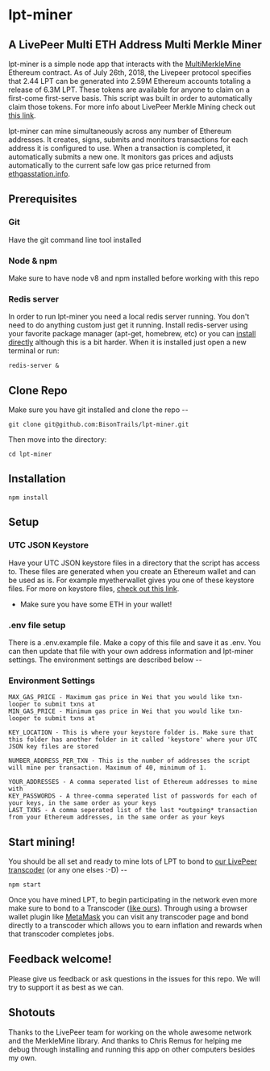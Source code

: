 # lpt-miner
## A LivePeer Multi ETH Address Multi Merkle Miner

lpt-miner is a simple node app that interacts with the [MultiMerkleMine](https://etherscan.io/address/0x182ebf4c80b28efc45ad992ecbb9f730e31e8c7f) Ethereum contract. As of July 26th, 2018, the Livepeer protocol specifies that 2.44 LPT can be generated into 2.59M Ethereum accounts totaling a release of 6.3M LPT. These tokens are available for anyone to claim on a first-come first-serve basis. This script was built in order to automatically claim those tokens. For more info about LivePeer Merkle Mining check out [this link](https://forum.livepeer.org/t/the-economics-of-generating-livepeer-token-after-the-merklemine-slow-start-ends-and-claim-period-begins-on-7-26/317).

lpt-miner can mine simultaneously across any number of Ethereum addresses. It creates, signs, submits and monitors transactions for each address it is configured to use. When a transaction is completed, it automatically submits a new one. It monitors gas prices and adjusts automatically to the current safe low gas price returned from [ethgasstation.info](ethgasstation.info).

## Prerequisites

### Git
Have the git command line tool installed

### Node & npm
Make sure to have node v8 and npm installed before working with this repo

### Redis server

In order to run lpt-miner you need a local redis server running. You don't need to do anything custom just get it running. Install redis-server using your favorite package manager (apt-get, homebrew, etc) or you can [install directly](https://redis.io/topics/quickstart) although this is a bit harder. When it is installed just open a new terminal or run:

    redis-server &


## Clone Repo
Make sure you have git installed and clone the repo --

    git clone git@github.com:BisonTrails/lpt-miner.git
    
Then move into the directory:

    cd lpt-miner
    
    
## Installation

    npm install


## Setup


### UTC JSON Keystore
Have your UTC JSON keystore files in a directory that the script has access to. These files are generated when you create an Ethereum wallet and can be used as is. For example myetherwallet gives you one of these keystore files. For more on keystore files, [check out this link](https://medium.com/@julien.maffre/what-is-an-ethereum-keystore-file-86c8c5917b97). 

* Make sure you have some ETH in your wallet!

### .env file setup
There is a .env.example file. Make a copy of this file and save it as .env. You can then update that file with your own address information and lpt-miner settings. The environment settings are described below -- 


### Environment Settings

    MAX_GAS_PRICE - Maximum gas price in Wei that you would like txn-looper to submit txns at
    MIN_GAS_PRICE - Minimum gas price in Wei that you would like txn-looper to submit txns at
    
    KEY_LOCATION - This is where your keystore folder is. Make sure that this folder has another folder in it called 'keystore' where your UTC JSON key files are stored
    
    NUMBER_ADDRESS_PER_TXN - This is the number of addresses the script will mine per transaction. Maximum of 40, minimum of 1.
    
    YOUR_ADDRESSES - A comma seperated list of Ethereum addresses to mine with
    KEY_PASSWORDS - A three-comma seperated list of passwords for each of your keys, in the same order as your keys
    LAST_TXNS - A comma seperated list of the last *outgoing* transaction from your Ethereum addresses, in the same order as your keys






## Start mining!
You should be all set and ready to mine lots of LPT to bond to [our LivePeer transcoder](https://explorer.livepeer.org/accounts/0xda43d85b8d419a9c51bbf0089c9bd5169c23f2f9/transcoding) (or any one elses :-D) --

    npm start
    
Once you have mined LPT, to begin participating in the network even more make sure to bond to a Transcoder ([like ours](https://explorer.livepeer.org/accounts/0xda43d85b8d419a9c51bbf0089c9bd5169c23f2f9/transcoding)). Through using a browser wallet plugin like [MetaMask](https://metamask.io/) you can visit any transcoder page and bond directly to a transcoder which allows you to earn inflation and rewards when that transcoder completes jobs.
    
## Feedback welcome!
Please give us feedback or ask questions in the issues for this repo. We will try to support it as best as we can.


## Shotouts
Thanks to the LivePeer team for working on the whole awesome network and the MerkleMine library. And thanks to Chris Remus for helping me debug through installing and running this app on other computers besides my own.
